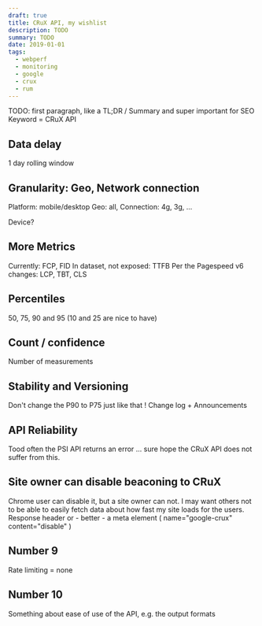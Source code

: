 ```yaml
---
draft: true
title: CRuX API, my wishlist
description: TODO
summary: TODO
date: 2019-01-01
tags:
  - webperf
  - monitoring
  - google
  - crux
  - rum
---
```


TODO: first paragraph, like a TL;DR / Summary and super important for SEO
Keyword = CRuX API


## Data delay

1 day rolling window


## Granularity: Geo, Network connection


Platform: mobile/desktop
Geo: all, <XX>
Connection: 4g, 3g, ...

Device?


## More Metrics

Currently: FCP, FID
In dataset, not exposed: TTFB
Per the Pagespeed v6 changes: LCP, TBT, CLS


## Percentiles
50, 75, 90 and 95 (10 and 25 are nice to have)


## Count / confidence

Number of measurements


## Stability and Versioning

Don't change the P90 to P75 just like that !
Change log + Announcements


## API Reliability
Tood often the PSI API returns an error ... sure hope the CRuX API does not suffer from this.


## Site owner can disable beaconing to CRuX

Chrome user can disable it, but a site owner can not.
I may want others not to be able to easily fetch data about how fast my site loads for the users.
Response header or - better - a meta element ( name="google-crux" content="disable" )

## Number 9

Rate limiting = none


## Number 10

Something about ease of use of the API, e.g. the output formats


